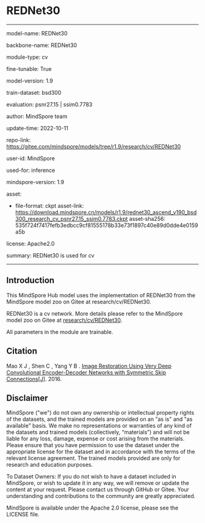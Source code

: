 # REDNet30

---

model-name: REDNet30

backbone-name: REDNet30

module-type: cv

fine-tunable: True

model-version: 1.9

train-dataset: bsd300

evaluation: psnr27.15 | ssim0.7783

author: MindSpore team

update-time: 2022-10-11

repo-link: <https://gitee.com/mindspore/models/tree/r1.9/research/cv/REDNet30>

user-id: MindSpore

used-for: inference

mindspore-version: 1.9

asset:

-
    file-format: ckpt
    asset-link: <https://download.mindspore.cn/models/r1.9/rednet30_ascend_v190_bsd300_research_cv_psnr27.15_ssim0.7783.ckpt>
    asset-sha256: 535f724f7417fefb3edbcc9cf81555178b33e73f1897c40e89d0dde4e0159a5b

license: Apache2.0

summary: REDNet30 is used for cv

---

## Introduction

This MindSpore Hub model uses the implementation of REDNet30 from the MindSpore model zoo on Gitee at research/cv/REDNet30.

REDNet30 is a cv network. More details please refer to the MindSpore model zoo on Gitee at [research/cv/REDNet30](https://gitee.com/mindspore/models/blob/r1.9/research/cv/REDNet30/README_CN.md).

All parameters in the module are trainable.

## Citation

Mao X J ,  Shen C ,  Yang Y B . [Image Restoration Using Very Deep Convolutional Encoder-Decoder Networks with Symmetric Skip Connections[J]](https://arxiv.org/pdf/1603.09056v2.pdf).  2016.

## Disclaimer

MindSpore ("we") do not own any ownership or intellectual property rights of the datasets, and the trained models are provided on an "as is" and "as available" basis. We make no representations or warranties of any kind of the datasets and trained models (collectively, “materials”) and will not be liable for any loss, damage, expense or cost arising from the materials. Please ensure that you have permission to use the dataset under the appropriate license for the dataset and in accordance with the terms of the relevant license agreement. The trained models provided are only for research and education purposes.

To Dataset Owners: If you do not wish to have a dataset included in MindSpore, or wish to update it in any way, we will remove or update the content at your request. Please contact us through GitHub or Gitee. Your understanding and contributions to the community are greatly appreciated.

MindSpore is available under the Apache 2.0 license, please see the LICENSE file.
